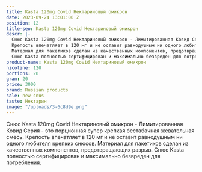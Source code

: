 ```yaml
---
title: Kasta 120mg Covid Нектариновый омикрон
date: 2023-09-24 13:01:00 Z
position: 12
title-seo: Kasta 120mg Covid Нектариновый омикрон
descr: |-
  Снюс Kasta 120mg Covid Нектариновый омикрон - Лимитированная Ковид Серия - это порционная супер крепкая бестабачная жевательная смесь.
  Крепость впечатляет в 120 мг и не оставит равнодушным ни одного любителя крепких снюсов.
  Материал для пакетиков сделан из качественных компонентов, предотвращающих разрыв.
  Снюс Kasta полностью сертифицирован и максимально безвреден для потребления.
product-name: Kasta 120mg Covid Нектариновый омикрон
nicotine: 120
portions: 20
gram: 20
price: 3000
brand: Russian products
sale: new-snus
taste: Нектарин
image: "/uploads/3-6c8d9e.png"
---
```


Снюс Kasta 120mg Covid Нектариновый омикрон - Лимитированная Ковид Серия - это порционная супер крепкая бестабачная жевательная смесь.
Крепость впечатляет в 120 мг и не оставит равнодушным ни одного любителя крепких снюсов.
Материал для пакетиков сделан из качественных компонентов, предотвращающих разрыв.
Снюс Kasta полностью сертифицирован и максимально безвреден для потребления.